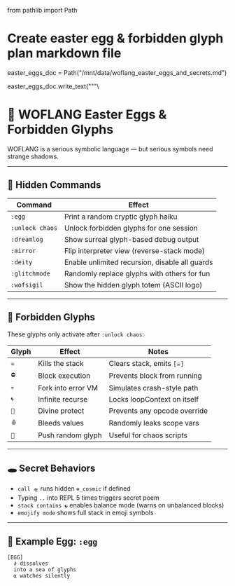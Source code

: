 from pathlib import Path

# Create easter egg & forbidden glyph plan markdown file
easter_eggs_doc = Path("/mnt/data/woflang_easter_eggs_and_secrets.md")

easter_eggs_doc.write_text("""\
# 🥚 WOFLANG Easter Eggs & Forbidden Glyphs

WOFLANG is a serious symbolic language — but serious symbols need strange shadows.

---

## 🧩 Hidden Commands

| Command         | Effect |
|----------------|--------|
| `:egg`          | Print a random cryptic glyph haiku |
| `:unlock chaos` | Unlock forbidden glyphs for one session |
| `:dreamlog`     | Show surreal glyph-based debug output |
| `:mirror`       | Flip interpreter view (reverse-stack mode) |
| `:deity`        | Enable unlimited recursion, disable all guards |
| `:glitchmode`   | Randomly replace glyphs with others for fun |
| `:wofsigil`     | Show the hidden glyph totem (ASCII logo) |

---

## 🚫 Forbidden Glyphs

These glyphs only activate after `:unlock chaos`:

| Glyph | Effect             | Notes |
|-------|--------------------|-------|
| `☠`   | Kills the stack    | Clears stack, emits `[☠]` |
| `⛔`   | Block execution    | Prevents block from running |
| `💀`   | Fork into error VM | Simulates crash-style path |
| `🌀`   | Infinite recurse   | Locks loopContext on itself |
| `🧿`   | Divine protect     | Prevents any opcode override |
| `🩸`   | Bleeds values      | Randomly leaks scope vars |
| `🎲`   | Push random glyph  | Useful for chaos scripts |

---

## 🕳️ Secret Behaviors

- `call 🛸` runs hidden `⊕_cosmic` if defined
- Typing `..` into REPL 5 times triggers secret poem
- `stack contains ☯` enables balance mode (warns on unbalanced blocks)
- `emojify mode` shows full stack in emoji symbols

---

## 🎨 Example Egg: `:egg`

```text
[EGG]
  ∂ dissolves
  into a sea of glyphs
  ⍺ watches silently
